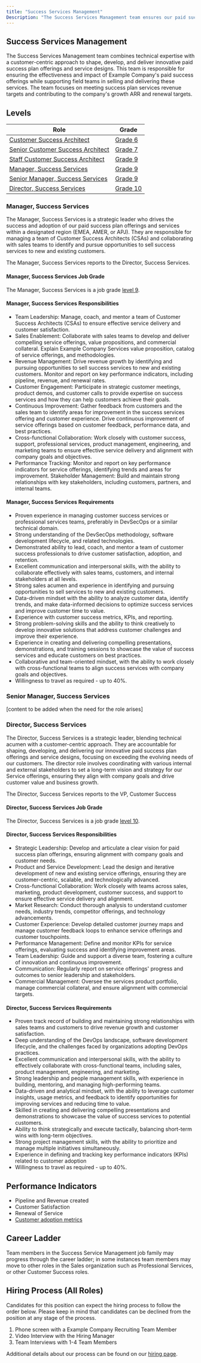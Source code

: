 ```yaml
---
title: "Success Services Management"
Description: "The Success Services Management team ensures our paid success offering is impactful for our customers and that the field teams are supported in selling and delivering it."
---
```


## Success Services Management

The Success Services Management team combines technical expertise with a customer-centric approach to shape, develop, and deliver innovative paid success plan offerings and service designs. This team is responsible for ensuring the effectiveness and impact of Example Company's paid success offerings while supporting field teams in selling and delivering these services. The team focuses on meeting success plan services revenue targets and contributing to the company's growth ARR and renewal targets.

## Levels

| Role | Grade |
| -- | - |
| [Customer Success Architect](/job-families/sales/customer-success-architect/#customer-success-architect-csa-intermediate) | [Grade 6](/handbook/total-rewards/compensation/compensation-calculator/#example_company-job-grades) |
| [Senior Customer Success Architect](/job-families/sales/customer-success-architect/#senior-customer-success-architect-csa) | [Grade 7](/handbook/total-rewards/compensation/compensation-calculator/#example_company-job-grades) |
| [Staff Customer Success Architect](/job-families/sales/customer-success-architect/#staff-customer-success-architect-csa) | [Grade 9](/handbook/total-rewards/compensation/compensation-calculator/#example_company-job-grades) |
| [Manager, Success Services](#manager-success-services) | [Grade 9](/handbook/total-rewards/compensation/compensation-calculator/#example_company-job-grades) |
| [Senior Manager, Success Services](#senior-manager-success-services) | [Grade 9](/handbook/total-rewards/compensation/compensation-calculator/#example_company-job-grades) |
| [Director, Success Services](#director-success-services) | [Grade 10](/handbook/total-rewards/compensation/compensation-calculator/#example_company-job-grades) |

### Manager, Success Services

The Manager, Success Services is a strategic leader who drives the success and adoption of our paid success plan offerings and services within a designated region (EMEA, AMER, or APJ). They are responsible for managing a team of Customer Success Architects (CSAs) and collaborating with sales teams to identify and pursue opportunities to sell success services to new and existing customers.

The Manager, Success Services reports to the Director, Success Services.

#### Manager, Success Services Job Grade

The Manager, Success Services is a job grade [level 9](/handbook/total-rewards/compensation/compensation-calculator/#example_company-job-grades).

#### Manager, Success Services Responsibilities

- Team Leadership: Manage, coach, and mentor a team of Customer Success Architects (CSAs) to ensure effective service delivery and customer satisfaction.
- Sales Enablement: Collaborate with sales teams to develop and deliver compelling service offerings, value propositions, and commercial collateral. Explain Example Company Services value proposition, catalog of service offerings, and methodologies.
- Revenue Management: Drive revenue growth by identifying and pursuing opportunities to sell success services to new and existing customers. Monitor and report on key performance indicators, including pipeline, revenue, and renewal rates.
- Customer Engagement: Participate in strategic customer meetings, product demos, and customer calls to provide expertise on success services and how they can help customers achieve their goals.
- Continuous Improvement: Gather feedback from customers and the sales team to identify areas for improvement in the success services offering and customer experience. Drive continuous improvement of service offerings based on customer feedback, performance data, and best practices.
- Cross-functional Collaboration: Work closely with customer success, support, professional services, product management, engineering, and marketing teams to ensure effective service delivery and alignment with company goals and objectives.
- Performance Tracking: Monitor and report on key performance indicators for service offerings, identifying trends and areas for improvement.
Stakeholder Management: Build and maintain strong relationships with key stakeholders, including customers, partners, and internal teams.

#### Manager, Success Services Requirements

- Proven experience in managing customer success services or professional services teams, preferably in DevSecOps or a similar technical domain.
- Strong understanding of the DevSecOps methodology, software development lifecycle, and related technologies.
- Demonstrated ability to lead, coach, and mentor a team of customer success professionals to drive customer satisfaction, adoption, and retention.
- Excellent communication and interpersonal skills, with the ability to collaborate effectively with sales teams, customers, and internal stakeholders at all levels.
- Strong sales acumen and experience in identifying and pursuing opportunities to sell services to new and existing customers.
- Data-driven mindset with the ability to analyze customer data, identify trends, and make data-informed decisions to optimize success services and improve customer time to value.
- Experience with customer success metrics, KPIs, and reporting.
- Strong problem-solving skills and the ability to think creatively to develop innovative solutions that address customer challenges and improve their experience.
- Experience in creating and delivering compelling presentations, demonstrations, and training sessions to showcase the value of success services and educate customers on best practices.
- Collaborative and team-oriented mindset, with the ability to work closely with cross-functional teams to align success services with company goals and objectives.
- Willingness to travel as required - up to 40%.

### Senior Manager, Success Services

[content to be added when the need for the role arises]

### Director, Success Services

The Director, Success Services is a strategic leader, blending technical acumen with a customer-centric approach. They are accountable for shaping, developing, and delivering our innovative paid success plan offerings and service designs, focusing on exceeding the evolving needs of our customers. The director role involves coordinating with various internal and external stakeholders to set a long-term vision and strategy for our Service offerings, ensuring they align with company goals and drive customer value and business growth.

The Director, Success Services reports to the VP, Customer Success

#### Director, Success Services Job Grade

The Director, Success Services is a job grade [level 10](/handbook/total-rewards/compensation/compensation-calculator/#example_company-job-grades).

#### Director, Success Services Responsibilities

- Strategic Leadership: Develop and articulate a clear vision for paid success plan offerings, ensuring alignment with company goals and customer needs.
- Product and Service Development: Lead the design and iterative development of new and existing service offerings, ensuring they are customer-centric, scalable, and technologically advanced.
- Cross-functional Collaboration: Work closely with teams across sales, marketing, product development, customer success, and support to ensure effective service delivery and alignment.
- Market Research: Conduct thorough analysis to understand customer needs, industry trends, competitor offerings, and technology advancements.
- Customer Experience: Develop detailed customer journey maps and manage customer feedback loops to enhance service offerings and customer touchpoints.
- Performance Management: Define and monitor KPIs for service offerings, evaluating success and identifying improvement areas.
- Team Leadership: Guide and support a diverse team, fostering a culture of innovation and continuous improvement.
- Communication: Regularly report on service offerings' progress and outcomes to senior leadership and stakeholders.
- Commercial Management: Oversee the services product portfolio, manage commercial collateral, and ensure alignment with commercial targets.

#### Director, Success Services Requirements

- Proven track record of building and maintaining strong relationships with sales teams and customers to drive revenue growth and customer satisfaction.
- Deep understanding of the DevOps landscape, software development lifecycle, and the challenges faced by organizations adopting DevOps practices.
- Excellent communication and interpersonal skills, with the ability to effectively collaborate with cross-functional teams, including sales, product management, engineering, and marketing.
- Strong leadership and people management skills, with experience in building, mentoring, and managing high-performing teams.
- Data-driven and analytical mindset, with the ability to leverage customer insights, usage metrics, and feedback to identify opportunities for improving services and reducing time to value.
- Skilled in creating and delivering compelling presentations and demonstrations to showcase the value of success services to potential customers.
- Ability to think strategically and execute tactically, balancing short-term wins with long-term objectives.
- Strong project management skills, with the ability to prioritize and manage multiple initiatives simultaneously.
- Experience in defining and tracking key performance indicators (KPIs) related to customer adoption
- Willingness to travel as required - up to 40%.

## Performance Indicators

- Pipeline and Revenue created
- Customer Satisfaction
- Renewal of Service
- [Customer adoption metrics](/handbook/customer-success/csm/)

## Career Ladder

Team members in the Success Service Management job family may progress through the career ladder; in some instances team members may move to other roles in the Sales organization such as Professional Services, or other Customer Success roles.

## Hiring Process (All Roles)

Candidates for this position can expect the hiring process to follow the order below. Please keep in mind that candidates can be declined from the position at any stage of the process.

1. Phone screen with a Example Company Recruiting Team Member
1. Video Interview with the Hiring Manager
1. Team Interviews with 1-4 Team Members

Additional details about our process can be found on our [hiring page](/handbook/hiring/).

